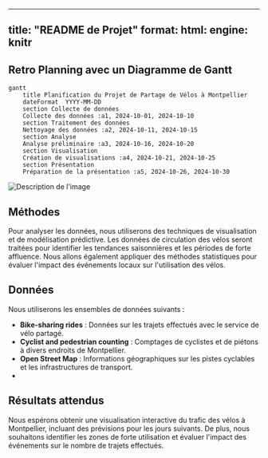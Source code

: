 
---
title: "README de Projet"
format: 
  html:
    engine: knitr
---

## Retro Planning avec un Diagramme de Gantt

```{mermaid}
gantt
    title Planification du Projet de Partage de Vélos à Montpellier
    dateFormat  YYYY-MM-DD
    section Collecte de données
    Collecte des données :a1, 2024-10-01, 2024-10-10
    section Traitement des données
    Nettoyage des données :a2, 2024-10-11, 2024-10-15
    section Analyse
    Analyse préliminaire :a3, 2024-10-16, 2024-10-20
    section Visualisation
    Création de visualisations :a4, 2024-10-21, 2024-10-25
    section Présentation
    Préparation de la présentation :a5, 2024-10-26, 2024-10-30

```
![Description de l'image](images/photopng.jpg)




## Méthodes

Pour analyser les données, nous utiliserons des techniques de visualisation et de modélisation prédictive. Les données de circulation des vélos seront traitées pour identifier les tendances saisonnières et les périodes de forte affluence. Nous allons également appliquer des méthodes statistiques pour évaluer l'impact des événements locaux sur l'utilisation des vélos.
## Données

Nous utiliserons les ensembles de données suivants :
- **Bike-sharing rides** : Données sur les trajets effectués avec le service de vélo partagé.
- **Cyclist and pedestrian counting** : Comptages de cyclistes et de piétons à divers endroits de Montpellier.
- **Open Street Map** : Informations géographiques sur les pistes cyclables et les infrastructures de transport.
- 
## Résultats attendus
Nous espérons obtenir une visualisation interactive du trafic des vélos à Montpellier, incluant des prévisions pour les jours suivants. De plus, nous souhaitons identifier les zones de forte utilisation et évaluer l'impact des événements sur le nombre de trajets effectués.

